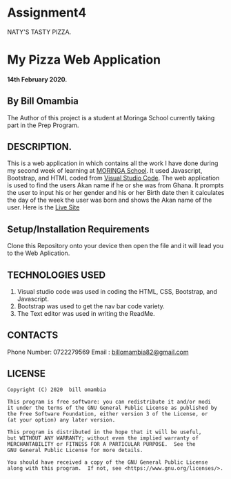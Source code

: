 # Assignment4
NATY'S TASTY PIZZA.
# My Pizza Web Application
#### 14th February 2020.
## By Bill Omambia
The Author of this project is a student at Moringa School currently taking part in the Prep Program.

## DESCRIPTION.
This is a web application in which contains all the work I have done during my second week of learning at [MORINGA School](https://moringaschool.com/). It used Javascript, Bootstrap, and HTML coded from [Visual Studio Code](https://code.visualstudio.com/). The web application is used to find the users Akan name if he or she was from Ghana. It prompts the user to input his or her gender and his or her Birth date then it calculates the day of the week the user was born and shows the Akan name of the user.
Here is the [Live Site](https://billomambia.github.io/assignment4/)

## Setup/Installation Requirements
Clone this Repository onto your device then open the file and it will lead you to the Web Aplication.

## TECHNOLOGIES USED
1. Visual studio code was used in coding the HTML, CSS, Bootstrap, and Javascript.
2. Bootstrap was used to get the nav bar code variety.
3. The Text editor was used in writing the ReadMe.

## CONTACTS
Phone Number: 0722279569
Email : billomambia82@gmail.com

## LICENSE
    Copyright (C) 2020  bill omambia

    This program is free software: you can redistribute it and/or modi
    it under the terms of the GNU General Public License as published by
    the Free Software Foundation, either version 3 of the License, or
    (at your option) any later version.

    This program is distributed in the hope that it will be useful,
    but WITHOUT ANY WARRANTY; without even the implied warranty of
    MERCHANTABILITY or FITNESS FOR A PARTICULAR PURPOSE.  See the
    GNU General Public License for more details.

    You should have received a copy of the GNU General Public License
    along with this program.  If not, see <https://www.gnu.org/licenses/>.
